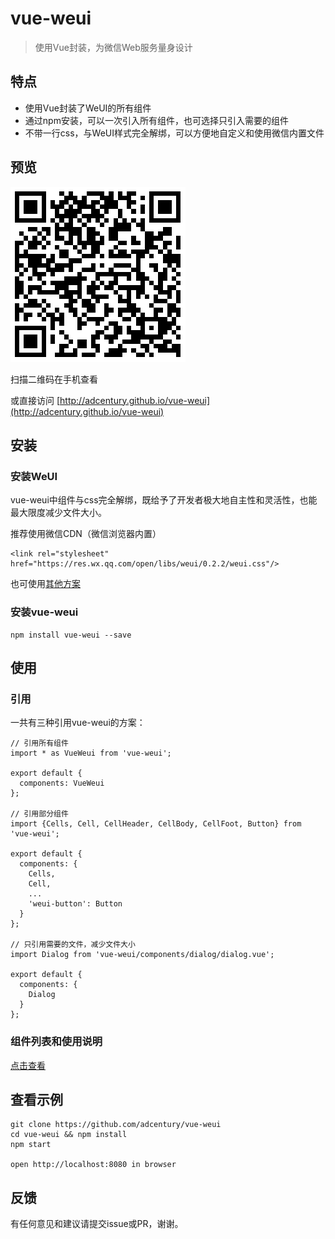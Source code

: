 # vue-weui 

> 使用Vue封装，为微信Web服务量身设计

## 特点

* 使用Vue封装了WeUI的所有组件
* 通过npm安装，可以一次引入所有组件，也可选择只引入需要的组件
* 不带一行css，与WeUI样式完全解绑，可以方便地自定义和使用微信内置文件

## 预览

![qr-of-examples](./docs/images/qr-of-examples.png)

扫描二维码在手机查看

或直接访问 [http://adcentury.github.io/vue-weui](http://adcentury.github.io/vue-weui)

## 安装

### 安装WeUI

vue-weui中组件与css完全解绑，既给予了开发者极大地自主性和灵活性，也能最大限度减少文件大小。

推荐使用微信CDN（微信浏览器内置）

```
<link rel="stylesheet" href="https://res.wx.qq.com/open/libs/weui/0.2.2/weui.css"/>
```

也可使用[其他方案](https://github.com/weui/weui#方法一)

### 安装vue-weui

```
npm install vue-weui --save
```

## 使用

### 引用

一共有三种引用vue-weui的方案：

```
// 引用所有组件
import * as VueWeui from 'vue-weui';

export default {
  components: VueWeui
};

// 引用部分组件
import {Cells, Cell, CellHeader, CellBody, CellFoot, Button} from 'vue-weui';

export default {
  components: {
    Cells,
    Cell,
    ...
    'weui-button': Button
  }
};

// 只引用需要的文件，减少文件大小
import Dialog from 'vue-weui/components/dialog/dialog.vue';

export default {
  components: {
    Dialog
  }
};

```

### 组件列表和使用说明

[点击查看](./docs/components.md)

## 查看示例

```
git clone https://github.com/adcentury/vue-weui
cd vue-weui && npm install
npm start

open http://localhost:8080 in browser
```

## 反馈

有任何意见和建议请提交issue或PR，谢谢。

